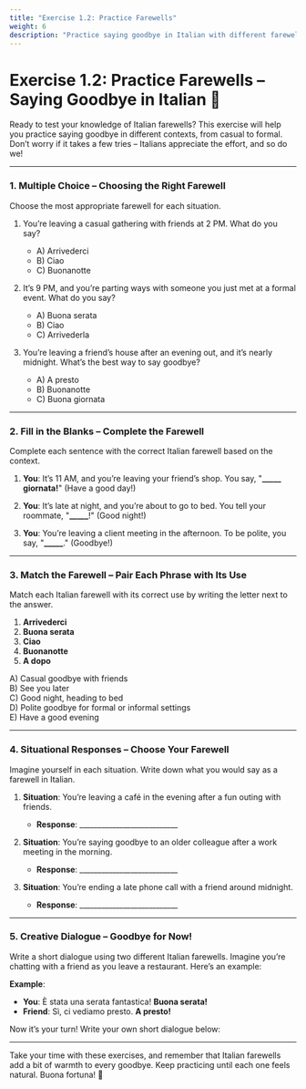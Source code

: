 ```yaml
---
title: "Exercise 1.2: Practice Farewells"
weight: 6
description: "Practice saying goodbye in Italian with different farewells for casual, formal, and time-specific situations."
---
```


# Exercise 1.2: Practice Farewells – Saying Goodbye in Italian 👋

Ready to test your knowledge of Italian farewells? This exercise will help you practice saying goodbye in different contexts, from casual to formal. Don’t worry if it takes a few tries – Italians appreciate the effort, and so do we!

---

### 1. Multiple Choice – Choosing the Right Farewell

Choose the most appropriate farewell for each situation.

1. You’re leaving a casual gathering with friends at 2 PM. What do you say?
   - A) Arrivederci
   - B) Ciao
   - C) Buonanotte

2. It’s 9 PM, and you’re parting ways with someone you just met at a formal event. What do you say?
   - A) Buona serata
   - B) Ciao
   - C) Arrivederla

3. You’re leaving a friend’s house after an evening out, and it’s nearly midnight. What’s the best way to say goodbye?
   - A) A presto
   - B) Buonanotte
   - C) Buona giornata

---

### 2. Fill in the Blanks – Complete the Farewell

Complete each sentence with the correct Italian farewell based on the context.

1. **You**: It’s 11 AM, and you’re leaving your friend’s shop. You say, "**_____ giornata!**" (Have a good day!)

2. **You**: It’s late at night, and you’re about to go to bed. You tell your roommate, "**_____**!" (Good night!)

3. **You**: You’re leaving a client meeting in the afternoon. To be polite, you say, "**_____**." (Goodbye!)

---

### 3. Match the Farewell – Pair Each Phrase with Its Use

Match each Italian farewell with its correct use by writing the letter next to the answer.

1. **Arrivederci**  
2. **Buona serata**  
3. **Ciao**  
4. **Buonanotte**  
5. **A dopo**  

A) Casual goodbye with friends  
B) See you later  
C) Good night, heading to bed  
D) Polite goodbye for formal or informal settings  
E) Have a good evening

---

### 4. Situational Responses – Choose Your Farewell

Imagine yourself in each situation. Write down what you would say as a farewell in Italian.

1. **Situation**: You’re leaving a café in the evening after a fun outing with friends.
   - **Response**: ___________________________

2. **Situation**: You’re saying goodbye to an older colleague after a work meeting in the morning.
   - **Response**: ___________________________

3. **Situation**: You’re ending a late phone call with a friend around midnight.
   - **Response**: ___________________________

---

### 5. Creative Dialogue – Goodbye for Now!

Write a short dialogue using two different Italian farewells. Imagine you’re chatting with a friend as you leave a restaurant. Here’s an example:

**Example**:
- **You**: È stata una serata fantastica! **Buona serata!**
- **Friend**: Sì, ci vediamo presto. **A presto!**

Now it’s your turn! Write your own short dialogue below:

---

Take your time with these exercises, and remember that Italian farewells add a bit of warmth to every goodbye. Keep practicing until each one feels natural. Buona fortuna! 🎉
